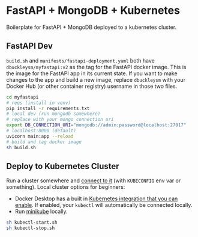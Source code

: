 # FastAPI + MongoDB + Kubernetes

Boilerplate for FastAPI + MongoDB deployed to a kubernetes cluster.

## FastAPI Dev

`build.sh` and `manifests/fastapi-deployment.yaml` both have `dbuckleysm/myfastapi:v2` as the tag for the FastAPI docker image. This is the image for the FastAPI app in its current state. If you want to make changes to the app and build a new image, replace `dbuckleysm` with your Docker Hub (or other container registry) username in those two files.

```bash
cd myfastapi
# reqs (install in venv)
pip install -r requirements.txt
# local dev (run mongodb somewhere)
# replace with your mongo connection uri
export DB_CONNECTION_URI="mongodb://admin:password@localhost:27017"
# localhost:8000 (default)
uvicorn main:app --reload
# build and tag docker image
sh build.sh
```

## Deploy to Kubernetes Cluster

Run a cluster somewhere and [connect to it](https://kubernetes.io/docs/tasks/access-application-cluster/access-cluster/) (with `KUBECONFIG` env var or something). Local cluster options for beginners:

- Docker Desktop has a built in [Kubernetes integration that you can enable](https://docs.docker.com/desktop/kubernetes/). If enabled, your `kubectl` will automatically be connected locally.
- Run [minikube](https://minikube.sigs.k8s.io/docs/start/) locally.

```bash
sh kubectl-start.sh
sh kubectl-stop.sh
```
